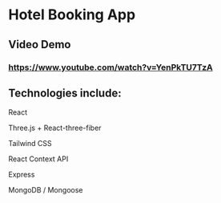 # Hotel Booking App

## Video Demo
### https://www.youtube.com/watch?v=YenPkTU7TzA

## Technologies include:

React

Three.js + React-three-fiber

Tailwind CSS

React Context API

Express

MongoDB / Mongoose
